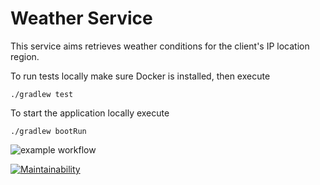 # Weather Service

This service aims retrieves weather conditions for the client's IP location region.

To run tests locally make sure Docker is installed, then execute

```
./gradlew test
```

To start the application locally execute

```
./gradlew bootRun
```

![example workflow](https://github.com/alex-vo/weather/workflows/build/badge.svg)

[![Maintainability](https://api.codeclimate.com/v1/badges/0444faf405c546139a39/maintainability)](https://codeclimate.com/github/alex-vo/weather/maintainability)

[//]: # ([![Test Coverage]&#40;https://api.codeclimate.com/v1/badges/14c4ba14ec880f6ea400/test_coverage&#41;]&#40;https://codeclimate.com/github/alex-vo/weather-service/test_coverage&#41;)